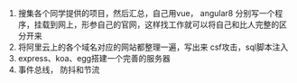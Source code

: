 1. 搜集各个同学提供的项目，然后汇总，自己用vue， angular8 分别写一个程序，挂载到网上，形参自己的官网，这样找工作就可以将自己和比人完整的区分开来
2. 将阿里云上的各个域名对应的网站都整理一遍，写出来 csf攻击，sql脚本注入
3. express、koa、egg搭建一个完善的服务器
4. 事件总线， 防抖和节流

